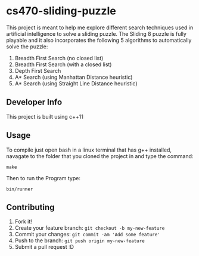 # cs470-sliding-puzzle
This project is meant to help me explore different search techniques used in artificial intelligence to solve a sliding puzzle.
The Sliding 8 puzzle is fully playable and it also incorporates the following 5 algorithms to automatically solve the puzzle:
1. Breadth First Search (no closed list)
2. Breadth First Search (with a closed list)
3. Depth First Search
4. A\* Search (using Manhattan Distance heuristic)
5. A\* Search (using Straight Line Distance heuristic)


## Developer Info ##
This project is built using c++11

## Usage

To compile just open bash in a linux terminal that has g++ installed,
navagate to the folder that you cloned the project in and type the command:

`make`

Then to run the Program type:

`bin/runner`

## Contributing

1. Fork it!
2. Create your feature branch: `git checkout -b my-new-feature`
3. Commit your changes: `git commit -am 'Add some feature'`
4. Push to the branch: `git push origin my-new-feature`
5. Submit a pull request :D
